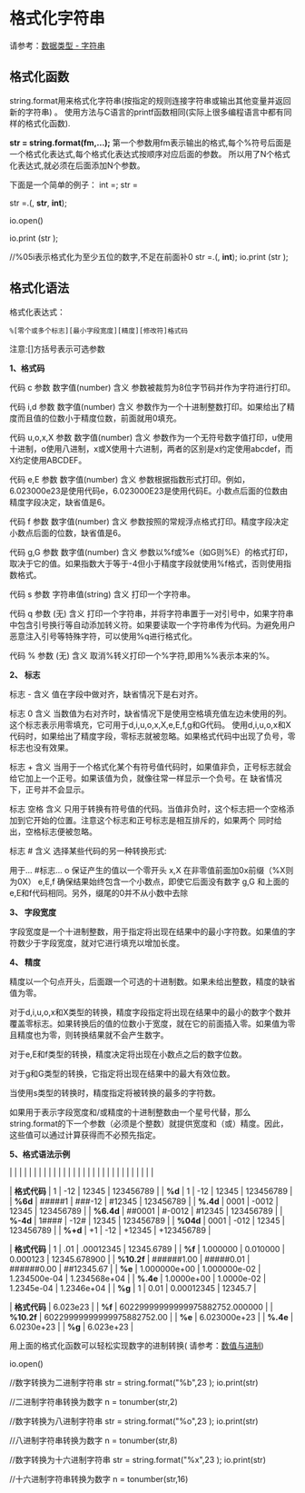 # 格式化字符串

 请参考：[数据类型 - 字符串](the%20language/datatype/datatype#varstring)

## 格式化函数

string.format用来格式化字符串(按指定的规则连接字符串或输出其他变量并返回新的字符串) 。
使用方法与C语言的printf函数相同(实际上很多编程语言中都有同样的格式化函数).

**str = string.format(fm,...);**
第一个参数用fm表示输出的格式,每个%符号后面是一个格式化表达式,每个格式化表达式按顺序对应后面的参数。
所以用了N个格式化表达式,就必须在后面添加N个参数。

下面是一个简单的例子：
int =;
str = 


str =.(, **str**, **int**);

io.open()

io.print (str );

//%05i表示格式化为至少五位的数字,不足在前面补0
str =.(, **int**);
io.print (str );



## 格式化语法

格式化表达式：

``` aau
%[零个或多个标志][最小字段宽度][精度][修改符]格式码
```

注意:[]方括号表示可选参数

**1、格式码**

代码 c
参数 数字值(number) 
含义 参数被裁剪为8位字节码并作为字符进行打印。

代码 i,d
参数 数字值(number) 
含义 参数作为一个十进制整数打印。如果给出了精度而且值的位数小于精度位数，前面就用0填充。

代码 u,o,x,X
参数 数字值(number) 
含义 参数作为一个无符号数字值打印，u使用十进制，o使用八进制，x或X使用十六进制，两者的区别是x约定使用abcdef，而X约定使用ABCDEF。

代码 e,E
参数 数字值(number) 
含义 参数根据指数形式打印。例如，6.023000e23是使用代码e，6.023000E23是使用代码E。小数点后面的位数由精度字段决定，缺省值是6。

代码 f
参数 数字值(number) 
含义 参数按照的常规浮点格式打印。精度字段决定小数点后面的位数，缺省值是6。

代码 g,G
参数 数字值(number) 
含义 参数以%f或%e（如G则%E）的格式打印，取决于它的值。如果指数大于等于-4但小于精度字段就使用%f格式，否则使用指数格式。

代码 s
参数 字符串值(string) 
含义 打印一个字符串。

代码 q 
参数 (无)
含义 打印一个字符串，并将字符串置于一对引号中，如果字符串中包含引号换行等自动添加转义符。如果要读取一个字符串传为代码。为避免用户恶意注入引号等特殊字符，可以使用%q进行格式化。

代码 %
参数 (无)
含义 取消%转义打印一个%字符,即用%%表示本来的%。

**2、 标志**

标志 -
含义 值在字段中做对齐，缺省情况下是右对齐。

标志 0
含义 当数值为右对齐时，缺省情况下是使用空格填充值左边未使用的列。这个标志表示用零填充，它可用于d,i,u,o,x,X,e,E,f,g和G代码。
使用d,i,u,o,x和X代码时，如果给出了精度字段，零标志就被忽略。如果格式代码中出现了负号，零标志也没有效果。

标志 +
含义 当用于一个格式化某个有符号值代码时，如果值非负，正号标志就会给它加上一个正号。如果该值为负，就像往常一样显示一个负号。在
缺省情况下，正号并不会显示。

标志 空格
含义 只用于转换有符号值的代码。当值非负时，这个标志把一个空格添加到它开始的位置。注意这个标志和正号标志是相互排斥的，如果两个
同时给出，空格标志便被忽略。

标志 #
含义 选择某些代码的另一种转换形式:

用于... #标志...
o 保证产生的值以一个零开头
x,X 在非零值前面加0x前缀（%X则为0X）
e,E,f 确保结果始终包含一个小数点，即使它后面没有数字
g,G 和上面的e,E和f代码相同。另外，缀尾的0并不从小数中去除

**3、 字段宽度**

字段宽度是一个十进制整数，用于指定将出现在结果中的最小字符数。如果值的字符数少于字段宽度，就对它进行填充以增加长度。

**4、 精度**

精度以一个句点开头，后面跟一个可选的十进制数。如果未给出整数，精度的缺省值为零。

对于d,i,u,o,x和X类型的转换，精度字段指定将出现在结果中的最小的数字个数并覆盖零标志。如果转换后的值的位数小于宽度，就在它的前面插入零。如果值为零且精度也为零，则转换结果就不会产生数字。

对于e,E和f类型的转换，精度决定将出现在小数点之后的数字位数。

对于g和G类型的转换，它指定将出现在结果中的最大有效位数。

当使用s类型的转换时，精度指定将被转换的最多的字符数。

如果用于表示字段宽度和/或精度的十进制整数由一个星号代替，那么string.format的下一个参数（必须是个整数）就提供宽度和（或）精度。因此，
这些值可以通过计算获得而不必预先指定。

**5、格式语法示例**

|  |  |  |  |
|  |  |  |  |
|  |  |  |  |
|  |  |  |  |
|  |  |  |  |
|  |  |  |  |



| **格式代码** | 1 | -12 | 12345 | 123456789 |
| **%d** | 1 | -12 | 12345 | 123456789 |
| **%6d** | #####1 | ###-12 | #12345 | 123456789 |
| **%.4d** | 0001 | -0012 | 12345 | 123456789 |
| **%6.4d** | ##0001 | #-0012 | #12345 | 123456789 |
| **%-4d** | 1#### | -12# | 12345 | 123456789 |
| **%04d** | 0001 | -012 | 12345 | 123456789 |
| **%+d** |  +1 | -12 |  +12345 |  +123456789 |



| **格式代码** | 1 |  .01 |  .00012345 | 12345.6789 |
| **%f** | 1.000000 | 0.010000 | 0.000123 | 12345.678900 |
| **%10.2f** | ######1.00 | #####0.01 | ######0.00 | ##12345.67 |
| **%e** | 1.000000e+00 | 1.000000e-02 | 1.234500e-04 | 1.234568e+04 |
| **%.4e** | 1.0000e+00 | 1.0000e-02 | 1.2345e-04 | 1.2346e+04 |
| **%g** | 1 | 0.01 | 0.00012345 | 12345.7 |



| **格式代码** | 6.023e23 |
| **%f** | 60229999999999975882752.000000 |
| **%10.2f** | 60229999999999975882752.00 |
| **%e** | 6.023000e+23 |
| **%.4e** | 6.0230e+23 |
| **%g** | 6.023e+23 |

用上面的格式化函数可以轻松实现数字的进制转换( 请参考：[数值与进制](the%20language/datatype/number))

io.open()

//数字转换为二进制字符串
str = string.format("%b",23 );
io.print(str)

//二进制字符串转换为数字
n = tonumber(str,2)

//数字转换为八进制字符串
str = string.format("%o",23 );
io.print(str)

//八进制字符串转换为数字
n = tonumber(str,8)

//数字转换为十六进制字符串
str = string.format("%x",23 );
io.print(str)

//十六进制字符串转换为数字
n = tonumber(str,16)
